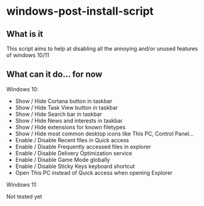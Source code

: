 # windows-post-install-script

## What is it

This script aims to help at disabling all the annoying and/or unused features of windows 10/11

## What can it do... for now

Windows 10:

* Show / Hide Cortana button in taskbar
* Show / Hide Task View button in taskbar
* Show / Hide Search bar in taskbar
* Show / Hide News and interests in taskbar
* Show / Hide extensions for known filetypes
* Show / Hide most common desktop icons like This PC, Control Panel...
* Enable / Disable Recent files in Quick access
* Enable / Disable Frequently accessed files in explorer
* Enable / Disable Delivery Optimization service
* Enable / Disable Game Mode globally
* Enable / Disable Sticky Keys keyboard shortcut
* Open This PC instead of Quick access when opening Explorer

Windows 11:

Not tested yet
